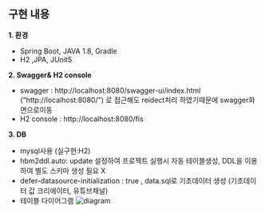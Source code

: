 
## 구현 내용

**1\. 환경**
* Spring Boot, JAVA 1.8, Gradle
* H2 ,JPA, JUnit5

**2\. Swagger& H2 console**
* swagger : http://localhost:8080/swagger-ui/index.html   ("http://localhost:8080/") 로 접근해도 reidect처리 하였기때문에 swagger화면으로이동
* H2 console : http://localhost:8080/fis

**3\. DB**
* mysql사용 (실구현:H2)
* hbm2ddl.auto: update 설정하여 프로젝트 실행시 자동 테이블생성, DDL을 이용하여 별도 스키마 생성 필요  X
* defer-datasource-initialization : true , data.sql로 기초데이터 생성 (기초데이터 값 크리에이터, 유튜브채널)
* 테이블 다이어그램
![diagram](https://user-images.githubusercontent.com/73052947/170033104-98c8c30f-5fba-474d-9c47-653b02c3d100.PNG)
